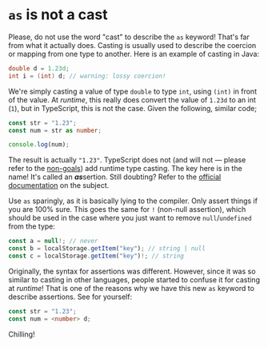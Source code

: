 # `as` is not a cast

Please, do not use the word "cast" to describe the `as` keyword!
That's far from what it actually does.
Casting is usually used to describe the coercion or mapping from one type to another.
Here is an example of casting in Java:

```java
double d = 1.23d;
int i = (int) d; // warning: lossy coercion!
```

We're simply casting a value of type `double` to type `int`, using `(int)` in front of the value. 
At *runtime*, this really does convert the value of `1.23d` to an int (`1`), but in TypeScript, this is not the case.
Given the following, similar code;

```ts
const str = "1.23";
const num = str as number;

console.log(num);
```

The result is actually `"1.23"`.
TypeScript does not (and will not — please refer to the [non-goals](https://github.com/Microsoft/TypeScript/wiki/TypeScript-Design-Goals#non-goals)) add runtime type casting.
The key here is in the name!
It's called an ***as***sertion.
Still doubting?
Refer to the [official documentation](https://www.typescriptlang.org/docs/handbook/2/everyday-types.html#type-assertions) on the subject.

Use `as` sparingly, as it is basically lying to the compiler.
Only assert things if you are 100% sure.
This goes the same for `!` (non-null assertion), which should be used in the case where you just want to remove `null`/`undefined` from the type:

```ts
const a = null!; // never
const b = localStorage.getItem("key"); // string | null
const c = localStorage.getItem("key")!; // string
```

Originally, the syntax for assertions was different.
However, since it was so similar to casting in other languages, people started to confuse it for casting at *runtime*!
That is one of the reasons why we have this new `as` keyword to describe assertions.
See for yourself:

```ts
const str = "1.23";
const num = <number> d;
```

Chilling!
